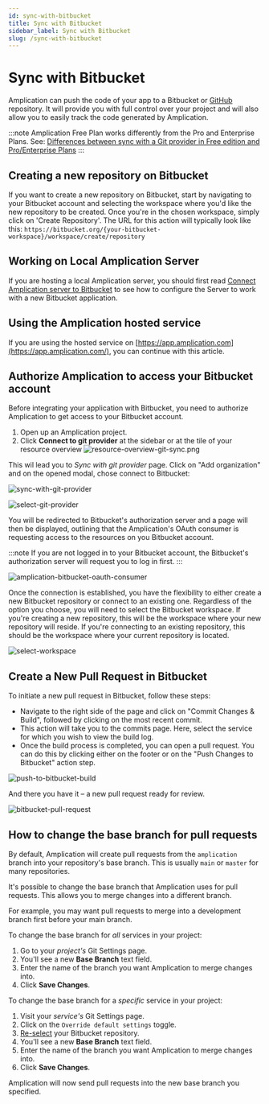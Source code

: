 ```yaml
---
id: sync-with-bitbucket
title: Sync with Bitbucket
sidebar_label: Sync with Bitbucket
slug: /sync-with-bitbucket
---
```


# Sync with Bitbucket


Amplication can push the code of your app to a Bitbucket or [GitHub](/sync-with-github) repository. It will provide you with full control over your project and will also allow you to easily track the code generated by Amplication.

:::note
Amplication Free Plan works differently from the Pro and Enterprise Plans. See: [Differences between sync with a Git provider in Free edition and Pro/Enterprise Plans](/docs/getting-started/sync-with-git-diffrences-between-plans.md)
::: 

## Creating a new repository on Bitbucket

If you want to create a new repository on Bitbucket, start by navigating to your Bitbucket account and selecting the workspace where you'd like the new repository to be created. Once you're in the chosen workspace, simply click on 'Create Repository'. The URL for this action will typically look like this: `https://bitbucket.org/{your-bitbucket-workspace}/workspace/create/repository`

## Working on Local Amplication Server

If you are hosting a local Amplication server, you should first read [Connect Amplication server to Bitbucket](/docs/running-amplication-platform/connect-server-to-bitbucket.md) to see how to configure the Server to work with a new Bitbucket application.

## Using the Amplication hosted service

If you are using the hosted service on [https://app.amplication.com](https://app.amplication.com/), you can continue with this article.

## Authorize Amplication to access your Bitbucket account

Before integrating your application with Bitbucket, you need to authorize Amplication to get access to your Bitbucket account.

1. Open up an Amplication project.
2. Click **Connect to git provider** at the sidebar or at the tile of your resource overview 
![resource-overview-git-sync.png](./assets/sync-with-git-provider/resource-overview.png)


This wil lead you to _Sync with git provider_ page. Click on "Add organization" and on the opened modal, chose connect to Bitbucket:

![sync-with-git-provider](./assets/sync-with-git-provider/sync-with-git-provider.png)

![select-git-provider](./assets/sync-with-git-provider/select-git-provider.png)

You will be redirected to Bitbucket's authorization server and a page will then be displayed, outlining that the Amplication's OAuth consumer is requesting access to the resources on you Bitbucket account.

:::note
If you are not logged in to your Bitbucket account, the Bitbucket's authorization server will request you to log in first.
:::

![amplication-bitbucket-oauth-consumer](./assets/sync-with-git-provider/amplication-bitbucket-consumer.png)

Once the connection is established, you have the flexibility to either create a new Bitbucket repository or connect to an existing one. Regardless of the option you choose, you will need to select the Bitbucket workspace. If you're creating a new repository, this will be the workspace where your new repository will reside. If you're connecting to an existing repository, this should be the workspace where your current repository is located.

![select-workspace](./assets/sync-with-git-provider/select-workspace.png)

## Create a New Pull Request in Bitbucket

To initiate a new pull request in Bitbucket, follow these steps:

- Navigate to the right side of the page and click on "Commit Changes & Build", followed by clicking on the most recent commit.
- This action will take you to the commits page. Here, select the service for which you wish to view the build log.
- Once the build process is completed, you can open a pull request. You can do this by clicking either on the footer or on the "Push Changes to Bitbucket" action step. 

![push-to-bitbucket-build](./assets/sync-with-git-provider/push-to-bitbucket.png)

And there you have it – a new pull request ready for review.

![bitbucket-pull-request](./assets/sync-with-git-provider/bitbucket-pull-request.png)

## How to change the base branch for pull requests 

By default, Amplication will create pull requests from the `amplication` branch into your repository's base branch.
This is usually `main` or `master` for many repositories. 

It's possible to change the base branch that Amplication uses for pull requests.
This allows you to merge changes into a different branch.

For example, you may want pull requests to merge into a development branch first before your main branch.

To change the base branch for _all_ services in your project:

1. Go to your _project's_ Git Settings page.
2. You'll see a new **Base Branch** text field.  
3. Enter the name of the branch you want Amplication to merge changes into.
4. Click **Save Changes**.

To change the base branch for a _specific_ service in your project:

1. Visit your _service's_ Git Settings page.  
2. Click on the `Override default settings` toggle.
3. [Re-select](#select-your-repository) your Bitbucket repository.
4. You'll see a new **Base Branch** text field.
5. Enter the name of the branch you want Amplication to merge changes into.
6. Click **Save Changes**.

Amplication will now send pull requests into the new base branch you specified.

